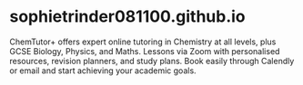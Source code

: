 # sophietrinder081100.github.io
ChemTutor+ offers expert online tutoring in Chemistry at all levels, plus GCSE Biology, Physics, and Maths. Lessons via Zoom with personalised resources, revision planners, and study plans. Book easily through Calendly or email and start achieving your academic goals.
